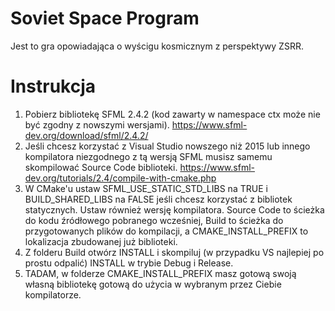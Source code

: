# Soviet Space Program

Jest to gra opowiadająca o wyścigu kosmicznym z perspektywy ZSRR.



# Instrukcja

1. Pobierz bibliotekę SFML 2.4.2 (kod zawarty w namespace ctx może nie być zgodny z nowszymi wersjami).
   <https://www.sfml-dev.org/download/sfml/2.4.2/>
2. Jeśli chcesz korzystać z Visual Studio nowszego niż 2015 lub innego kompilatora niezgodnego z tą wersją SFML musisz samemu skompilować Source Code biblioteki.
   <https://www.sfml-dev.org/tutorials/2.4/compile-with-cmake.php>
3. W CMake'u ustaw SFML_USE_STATIC_STD_LIBS na TRUE i BUILD_SHARED_LIBS na FALSE jeśli chcesz korzystać z bibliotek statycznych. Ustaw również wersję kompilatora. Source Code to ścieżka do kodu źródłowego pobranego wcześniej, Build to ścieżka do przygotowanych plików do kompilacji, a CMAKE_INSTALL_PREFIX to lokalizacja zbudowanej już biblioteki.
4. Z folderu Build otwórz INSTALL i skompiluj (w przypadku VS najlepiej po prostu odpalić) INSTALL w trybie Debug i Release.
5. TADAM, w folderze CMAKE_INSTALL_PREFIX masz gotową swoją własną bibliotekę gotową do użycia w wybranym przez Ciebie kompilatorze.